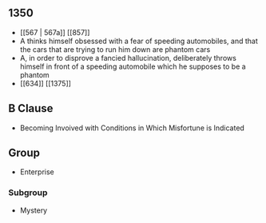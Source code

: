 ## 1350
- [[567 | 567a]] [[857]] 
- A thinks himself obsessed with a fear of speeding automobiles, and that the cars that are trying to run him down are phantom cars
- A, in order to disprove a fancied hallucination, deliberately throws himself in front of a speeding automobile which he supposes to be a phantom
- [[634]] [[1375]] 

## B Clause
- Becoming Invoived with Conditions in Which Misfortune is Indicated

## Group
- Enterprise

### Subgroup
- Mystery

